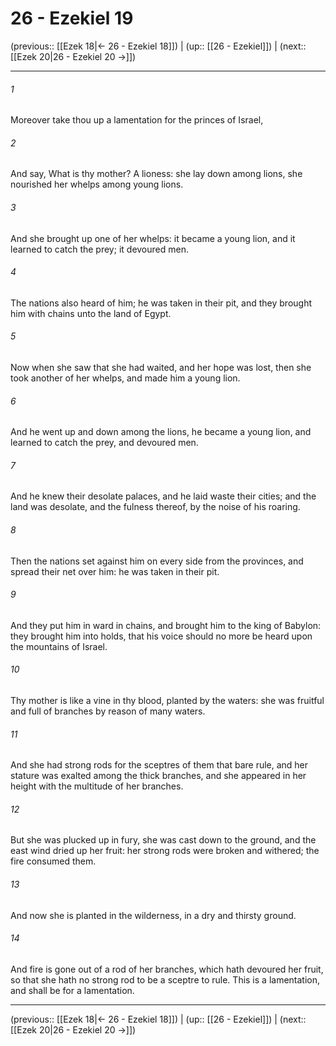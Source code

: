 # 26 - Ezekiel 19

(previous:: [[Ezek 18|← 26 - Ezekiel 18]]) | (up:: [[26 - Ezekiel]]) | (next:: [[Ezek 20|26 - Ezekiel 20 →]])

***


###### 1 
Moreover take thou up a lamentation for the princes of Israel, 

###### 2 
And say, What is thy mother? A lioness: she lay down among lions, she nourished her whelps among young lions. 

###### 3 
And she brought up one of her whelps: it became a young lion, and it learned to catch the prey; it devoured men. 

###### 4 
The nations also heard of him; he was taken in their pit, and they brought him with chains unto the land of Egypt. 

###### 5 
Now when she saw that she had waited, and her hope was lost, then she took another of her whelps, and made him a young lion. 

###### 6 
And he went up and down among the lions, he became a young lion, and learned to catch the prey, and devoured men. 

###### 7 
And he knew their desolate palaces, and he laid waste their cities; and the land was desolate, and the fulness thereof, by the noise of his roaring. 

###### 8 
Then the nations set against him on every side from the provinces, and spread their net over him: he was taken in their pit. 

###### 9 
And they put him in ward in chains, and brought him to the king of Babylon: they brought him into holds, that his voice should no more be heard upon the mountains of Israel. 

###### 10 
Thy mother is like a vine in thy blood, planted by the waters: she was fruitful and full of branches by reason of many waters. 

###### 11 
And she had strong rods for the sceptres of them that bare rule, and her stature was exalted among the thick branches, and she appeared in her height with the multitude of her branches. 

###### 12 
But she was plucked up in fury, she was cast down to the ground, and the east wind dried up her fruit: her strong rods were broken and withered; the fire consumed them. 

###### 13 
And now she is planted in the wilderness, in a dry and thirsty ground. 

###### 14 
And fire is gone out of a rod of her branches, which hath devoured her fruit, so that she hath no strong rod to be a sceptre to rule. This is a lamentation, and shall be for a lamentation.

***

(previous:: [[Ezek 18|← 26 - Ezekiel 18]]) | (up:: [[26 - Ezekiel]]) | (next:: [[Ezek 20|26 - Ezekiel 20 →]])
